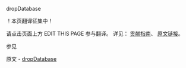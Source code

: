  dropDatabase

 ！本页翻译征集中！

请点击页面上方 EDIT THIS PAGE 参与翻译。
详见：
[贡献指南]( https://github.com/whaleal/MongoDB-Manual-zh/blob/master/CONTRIBUTING.md )、
[原文链接](  https://docs.mongodb.com/manual/reference/command/dropDatabase/  )。

 参见

原文 - [dropDatabase]( https://docs.mongodb.com/manual/reference/command/dropDatabase/ )

